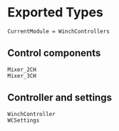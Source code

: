 # Exported Types

```@meta
CurrentModule = WinchControllers
```

## Control components
```@docs
Mixer_2CH
Mixer_3CH
```

## Controller and settings
```@docs
WinchController
WCSettings
```
